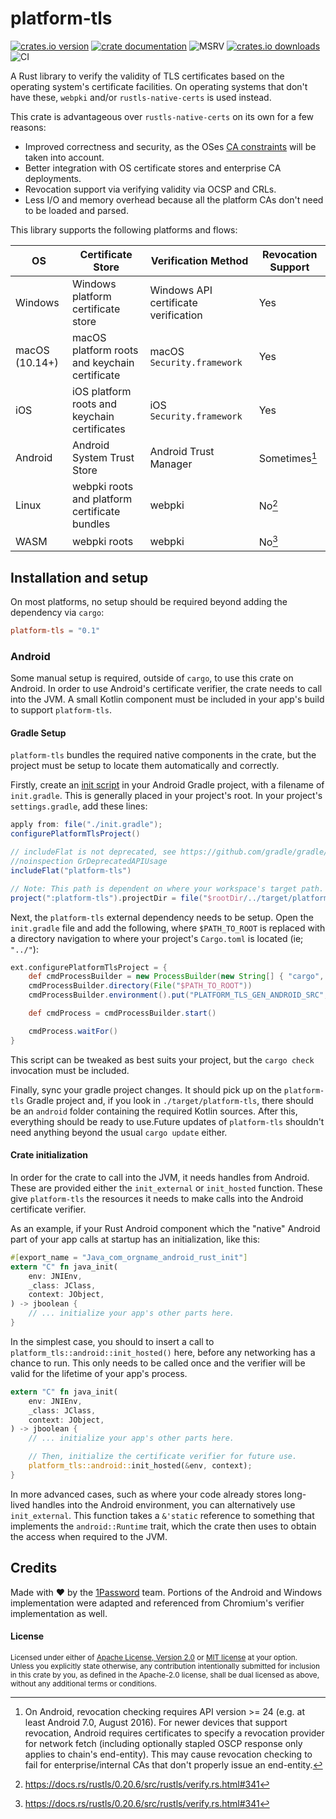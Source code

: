 # platform-tls

[![crates.io version](https://img.shields.io/crates/v/platform-tls.svg)](https://crates.io/crates/platform-tls)
[![crate documentation](https://docs.rs/platform-tls/badge.svg)](https://docs.rs/platform-tls)
![MSRV](https://img.shields.io/badge/rustc-1.56+-blue.svg)
[![crates.io downloads](https://img.shields.io/crates/d/platform-tls.svg)](https://crates.io/crates/platform-tls)
![CI](https://github.com/1Password/platform-tls/workflows/CI/badge.svg)

A Rust library to verify the validity of TLS certificates based on the operating system's certificate facilities.
On operating systems that don't have these, `webpki` and/or `rustls-native-certs` is used instead.

This crate is advantageous over `rustls-native-certs` on its own for a few reasons:
- Improved correctness and security, as the OSes [CA constraints](https://support.apple.com/en-us/HT212865) will be taken into account.
- Better integration with OS certificate stores and enterprise CA deployments.
- Revocation support via verifying validity via OCSP and CRLs.
- Less I/O and memory overhead because all the platform CAs don't need to be loaded and parsed. 

This library supports the following platforms and flows:

| OS             | Certificate Store                             | Verification Method                  | Revocation Support | 
|----------------|-----------------------------------------------|--------------------------------------|--------------------|
| Windows        | Windows platform certificate store            | Windows API certificate verification | Yes                |
| macOS (10.14+) | macOS platform roots and keychain certificate | macOS `Security.framework`           | Yes                |
| iOS            | iOS platform roots and keychain certificates  | iOS `Security.framework`             | Yes                |
| Android        | Android System Trust Store                    | Android Trust Manager                | Sometimes[^1]      |
| Linux          | webpki roots and platform certificate bundles | webpki                               | No[^2]             |
| WASM           | webpki roots                                  | webpki                               | No[^2]             |

[^1]: On Android, revocation checking requires API version >= 24 (e.g. at least Android 7.0, August 2016).
For newer devices that support revocation, Android requires certificates to specify a revocation provider
for network fetch (including optionally stapled OSCP response only applies to chain's end-entity).
This may cause revocation checking to fail for enterprise/internal CAs that don't properly issue an end-entity.

[^2]: <https://docs.rs/rustls/0.20.6/src/rustls/verify.rs.html#341>

## Installation and setup
On most platforms, no setup should be required beyond adding the dependency via `cargo`:
```toml
platform-tls = "0.1"
```

### Android
Some manual setup is required, outside of `cargo`, to use this crate on Android. In order to
use Android's certificate verifier, the crate needs to call into the JVM. A small Kotlin
component must be included in your app's build to support `platform-tls`.

#### Gradle Setup

`platform-tls` bundles the required native components in the crate, but the project must be setup to locate them
automatically and correctly.

Firstly, create an [init script](https://docs.gradle.org/current/userguide/init_scripts.html) in your Android
Gradle project, with a filename of `init.gradle`. This is generally placed in your project's root. In your project's `settings.gradle`, add these lines:

```groovy
apply from: file("./init.gradle");
configurePlatformTlsProject()

// includeFlat is not deprecated, see https://github.com/gradle/gradle/issues/18644#issuecomment-980037131 for more details.
//noinspection GrDeprecatedAPIUsage
includeFlat("platform-tls")

// Note: This path is dependent on where your workspace's target path.
project(":platform-tls").projectDir = file("$rootDir/../target/platform-tls/android/")
```

Next, the `platform-tls` external dependency needs to be setup. Open the `init.gradle` file and add the following, where
`$PATH_TO_ROOT` is replaced with a directory navigation to where your project's `Cargo.toml` is located (ie; `"../"`):

```groovy
ext.configurePlatformTlsProject = {
    def cmdProcessBuilder = new ProcessBuilder(new String[] { "cargo", "check", "-p", "platform-tls" })
    cmdProcessBuilder.directory(File("$PATH_TO_ROOT"))
    cmdProcessBuilder.environment().put("PLATFORM_TLS_GEN_ANDROID_SRC", "1")

    def cmdProcess = cmdProcessBuilder.start()

    cmdProcess.waitFor()
}
```

This script can be tweaked as best suits your project, but the `cargo check` invocation must be included.

Finally, sync your gradle project changes. It should pick up on the `platform-tls` Gradle project and, 
if you look in `./target/platform-tls`, there should be an `android` folder containing the required Kotlin sources. 
After this, everything should be ready to use.Future updates of `platform-tls` shouldn't need anything 
beyond the usual `cargo update` either.

#### Crate initialization

In order for the crate to call into the JVM, it needs handles from Android. These
are provided either the `init_external` or `init_hosted` function. These give `platform-tls`
the resources it needs to make calls into the Android certificate verifier.

As an example, if your Rust Android component which the "native" Android 
part of your app calls at startup has an initialization, like this:
```rust ,ignore
#[export_name = "Java_com_orgname_android_rust_init"]
extern "C" fn java_init(
    env: JNIEnv,
    _class: JClass,
    context: JObject,
) -> jboolean {
    // ... initialize your app's other parts here.
}
```

In the simplest case, you should to insert a call to `platform_tls::android::init_hosted()` here, 
before any networking has a chance to run. This only needs to be called once and
the verifier will be valid for the lifetime of your app's process.

```rust ,ignore
extern "C" fn java_init(
    env: JNIEnv,
    _class: JClass,
    context: JObject,
) -> jboolean {
    // ... initialize your app's other parts here.

    // Then, initialize the certificate verifier for future use.
    platform_tls::android::init_hosted(&env, context);
}
```

In more advanced cases, such as where your code already stores long-lived handles into 
the Android environment, you can alternatively use `init_external`. This function takes
a `&'static` reference to something that implements the `android::Runtime` trait, which the
crate then uses to obtain the access when required to the JVM.

## Credits
Made with ❤️ by the [1Password](https://1password.com/) team. Portions of the Android and Windows implementation
were adapted and referenced from Chromium's verifier implementation as well.

#### License

<sup>
Licensed under either of <a href="LICENSE-APACHE">Apache License, Version
2.0</a> or <a href="LICENSE-MIT">MIT license</a> at your option.
</sup>

<br>

<sub>
Unless you explicitly state otherwise, any contribution intentionally submitted
for inclusion in this crate by you, as defined in the Apache-2.0 license, shall
be dual licensed as above, without any additional terms or conditions.
</sub>